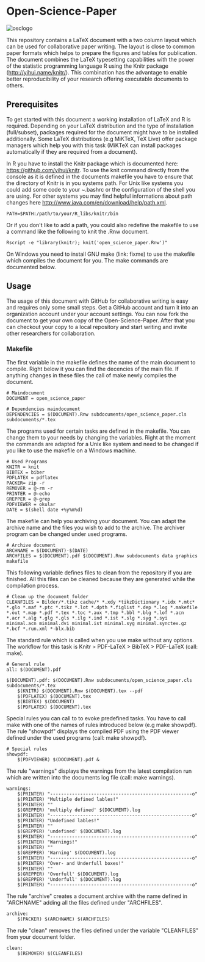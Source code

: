 # Open-Science-Paper

![osclogo](https://github.com/cpfaff/Open-Science-Paper/blob/master/graphics/logo2.png)

This repository contains a LaTeX document with a two column layout which
can be used for collaborative paper writing. The layout is close to
common paper formats which helps to prepare the figures and tables for
publication. The document combines the LaTeX typesetting capabilities with
the power of the statistic programming language R using the Knitr package
(http://yihui.name/knitr/). This combination has the advantage to enable better
reproducibility of your research offering executable documents to others.

## Prerequisites

To get started with this document a working installation of LaTeX and R is
required. Depending on your LaTeX distribution and the type of installation
(full/subset), packages required for the document might have to be installed
additionally. Some LaTeX distributions (e.g MiKTeX, TeX Live) offer package
managers which help you with this task (MiKTeX can install packages
automatically if they are required from a document).

In R you have to install the Knitr package which is documented here:
https://github.com/yihui/knitr. To use the knit command directly from the
console as it is defined in the documents makefile you have to ensure that the
directory of Knitr is in you systems path. For Unix like systems you could add
some code to your ~.bashrc or the configuration of the shell you are using.
For other systems you may find helpful informations about path changes here
http://www.java.com/en/download/help/path.xml.

```
PATH=$PATH:/path/to/your/R_libs/knitr/bin 
```

Or if you don't like to add a path, you could also redefine the makefile to use a
command like the following to knit the .Rnw document.

```
Rscript -e "library(knitr); knit('open_science_paper.Rnw')"
```

On Windows you need to install GNU make (link: fixme) to use the makefile which compiles
the document for you. The make commands are documented below.

## Usage

The usage of this document with GitHub for collaborative writing is easy and
requires only some small steps. Get a GitHub account and turn it into an
organization account under your account settings. You can now fork the document
to get your own copy of the Open-Science-Paper. After that you can checkout your
copy to a local repository and start writing and invite other researchers for
collaboration.

### Makefile

The first variable in the makefile defines the name of the main document to
compile. Right below it you can find the decencies of the main file. If anything
changes in these files the call of make newly compiles the document.

```
# Maindocument
DOCUMENT = open_science_paper

# Dependencies maindocument
DEPENDENCIES = $(DOCUMENT).Rnw subdocuments/open_science_paper.cls subdocuments/*.tex 
```

The programs used for certain tasks are defined in the makefile. You can change
them to your needs by changing the variables. Right at the moment the commands
are adapted for a Unix like system and need to be changed if you like to use the
makefile on a Windows machine. 

```
# Used Programs
KNITR = knit
BIBTEX = biber
PDFLATEX = pdflatex 
PACKER= zip -r
REMOVER = @-rm -r
PRINTER = @-echo 
GREPPER = @-grep
PDFVIEWER = okular
DATE = $(shell date +%y%m%d)
```

The makefile can help you archiving your document. You can adapt the archive
name and the files you wish to add to the archive. The archiver program can be
changed under used programs.

```
# Archive document
ARCHNAME = $(DOCUMENT)-$(DATE)
ARCHFILES = $(DOCUMENT).pdf $(DOCUMENT).Rnw subdocuments data graphics makefile
```

This following variable defines files to clean from the repository if you are
finished. All this files can be cleaned because they are generated while the
compilation process.

```
# Clean up the document folder
CLEANFILES = Bilder/*.tikz cache/* *.xdy *tikzDictionary *.idx *.mtc* *.glo *.maf *.ptc *.tikz *.lot *.dpth *.figlist *.dep *.log *.makefile *.out *.map *.pdf *.tex *.toc *.aux *.tmp *.bbl *.blg *.lof *.acn *.acr *.alg *.glg *.gls *.ilg *.ind *.ist *.slg *.syg *.syi minimal.acn minimal.dvi minimal.ist minimal.syg minimal.synctex.gz *.bcf *.run.xml *-blx.bib  
```

The standard rule which is called when you use make without any options. The
workflow for this task is Knitr > PDF-LaTeX > BibTeX > PDF-LaTeX (call: make).

```
# General rule
all: $(DOCUMENT).pdf 

$(DOCUMENT).pdf: $(DOCUMENT).Rnw subdocuments/open_science_paper.cls subdocuments/*.tex 
	$(KNITR) $(DOCUMENT).Rnw $(DOCUMENT).tex --pdf
	$(PDFLATEX) $(DOCUMENT).tex
	$(BIBTEX) $(DOCUMENT)
	$(PDFLATEX) $(DOCUMENT).tex
```

Special rules you can call to to evoke predefined tasks. You have to call make
with one of the names of rules introduced below (e.g make showpdf). The rule
"showpdf" displays the compiled PDF using the PDF viewer defined under the used
programs (call: make showpdf). 

```
# Special rules
showpdf:
	$(PDFVIEWER) $(DOCUMENT).pdf & 
```

The rule "warnings" displays the warnings from the latest compilation run which
are written into the documents log file (call: make warnings).

```
warnings:
	$(PRINTER) "----------------------------------------------------o"
	$(PRINTER) "Multiple defined lables!"
	$(PRINTER) ""
	$(GREPPER) 'multiply defined' $(DOCUMENT).log
	$(PRINTER) "----------------------------------------------------o"
	$(PRINTER) "Undefined lables!"
	$(PRINTER) ""
	$(GREPPER) 'undefined' $(DOCUMENT).log
	$(PRINTER) "----------------------------------------------------o"
	$(PRINTER) "Warnings!"
	$(PRINTER) ""
	$(GREPPER) 'Warning' $(DOCUMENT).log
	$(PRINTER) "----------------------------------------------------o"
	$(PRINTER) "Over- and Underfull boxes!"
	$(PRINTER) ""
	$(GREPPER) 'Overfull' $(DOCUMENT).log
	$(GREPPER) 'Underfull' $(DOCUMENT).log
	$(PRINTER) "----------------------------------------------------o"
```

The rule "archive" creates a document archive with the name defined in
"ARCHNAME" adding all the files defined under "ARCHFILES".

```
archive:
	$(PACKER) $(ARCHNAME) $(ARCHFILES)
```

The rule "clean" removes the files defined under the variable "CLEANFILES" from
your document folder.

```
clean:
	$(REMOVER) $(CLEANFILES)	
```
